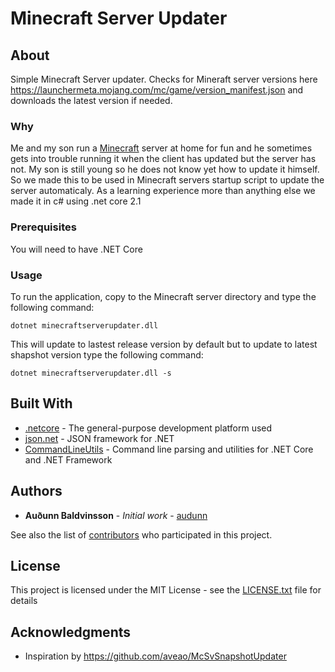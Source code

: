 # Minecraft Server Updater

## About
Simple Minecraft Server updater. Checks for Mineraft server versions here https://launchermeta.mojang.com/mc/game/version_manifest.json and downloads the latest version if needed.
### Why
Me and my son run a [Minecraft](https://minecraft.net) server at home for fun and he sometimes gets into trouble running it when the client has updated but the server has not. My son is still young so he does not know yet how to update it himself.
So we made this to be used in Minecraft servers startup script to update the server automaticaly. 
As a learning experience more than anything else we made it in c# using .net core 2.1

### Prerequisites

You will need to have .NET Core

### Usage
To run the application, copy to the Minecraft server directory and type the following command:
```
dotnet minecraftserverupdater.dll
```
This will update to lastest release version by default but to update to latest shapshot version type the following command:
```
dotnet minecraftserverupdater.dll -s
```

## Built With

* [.netcore](https://dotnet.github.io/) - The general-purpose development platform used
* [json.net](https://www.newtonsoft.com/json) - JSON framework for .NET
* [CommandLineUtils](https://github.com/natemcmaster/CommandLineUtils) - Command line parsing and utilities for .NET Core and .NET Framework

## Authors

* **Auðunn Baldvinsson** - *Initial work* - [audunn](https://github.com/audunn)

See also the list of [contributors](https://github.com/audunn/MinecraftServerUpdater/graphs/contributors) who participated in this project.

## License

This project is licensed under the MIT License - see the [LICENSE.txt](LICENSE.txt) file for details

## Acknowledgments

* Inspiration by https://github.com/aveao/McSvSnapshotUpdater


